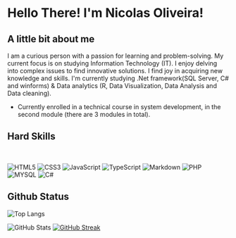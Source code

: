 # Hello There! I'm Nicolas Oliveira!

## A little bit about me
  
I am a curious person with a passion for learning and problem-solving. My current focus is on studying Information Technology (IT). I enjoy delving into complex issues to find innovative solutions. I find joy in acquiring new knowledge and skills. I'm currently studying .Net framework(SQL Server, C# and winforms) & Data analytics (R, Data Visualization, Data Analysis and Data cleaning). 
- Currently enrolled in a technical course in system development, in the second module (there are 3 modules in total).

## Hard Skills 

<br>

![HTML5](https://img.shields.io/badge/HTML5-000?style=for-the-badge&logo=html5) 
![CSS3](https://img.shields.io/badge/CSS3-000?style=for-the-badge&logo=css3&logoColor=264CE4)
![JavaScript](https://img.shields.io/badge/JavaScript-000?style=for-the-badge&logo=javascript) 
![TypeScript](https://img.shields.io/badge/TypeScript-000?style=for-the-badge&logo=typescript)
![Markdown](https://img.shields.io/badge/Markdown-000?style=for-the-badge&logo=markdown)
![PHP](https://img.shields.io/badge/php-000?style=for-the-badge&logo=php) 
![MYSQL](https://img.shields.io/badge/MySQL-000?style=for-the-badge&logo=MySQL)
![C#](https://img.shields.io/badge/C%23-000?style=for-the-badge&logo=c-sharp&logoColor=823085)

## Github Status

![Top Langs](https://github-readme-stats-git-masterrstaa-rickstaa.vercel.app/api/top-langs/?username=nicolasgrotto&layout=compact&bg_color=000&border_color=30A3DC&title_color=E94D5F&text_color=FFF)

![GitHub Stats](https://github-readme-stats.vercel.app/api?username=nicolasgrotto&theme=transparent&bg_color=000&border_color=30A3DC&show_icons=true&icon_color=30A3DC&title_color=E94D5F&text_color=FFF)
[![GitHub Streak](https://streak-stats.demolab.com/?user=nicolasgrotto&theme=bear&background=000&border=30A3DC&dates=FFF)](https://git.io/streak-stats) 
